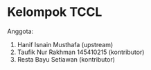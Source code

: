 # Kelompok TCCL
Anggota:
1. Hanif Isnain Musthafa (upstream)
2. Taufik Nur Rakhman 145410215  (kontributor)
3. Resta Bayu Setiawan   (kontributor)

